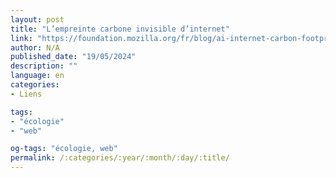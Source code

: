 ```yaml
---
layout: post
title: "L’empreinte carbone invisible d’internet"
link: "https://foundation.mozilla.org/fr/blog/ai-internet-carbon-footprint"
author: N/A
published_date: "19/05/2024"
description: ""
language: en
categories:
- Liens

tags:
- "écologie"
- "web"

og-tags: "écologie, web"
permalink: /:categories/:year/:month/:day/:title/
---
```

